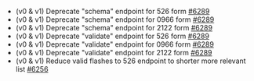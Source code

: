 - (v0 & v1) Deprecate "schema" endpoint for 526 form [#6289](https://github.com/department-of-veterans-affairs/vets-api/pull/6289)
- (v0 & v1) Deprecate "schema" endpoint for 0966 form [#6289](https://github.com/department-of-veterans-affairs/vets-api/pull/6289)
- (v0 & v1) Deprecate "schema" endpoint for 2122 form [#6289](https://github.com/department-of-veterans-affairs/vets-api/pull/6289)
- (v0 & v1) Deprecate "validate" endpoint for 526 form [#6289](https://github.com/department-of-veterans-affairs/vets-api/pull/6289)
- (v0 & v1) Deprecate "validate" endpoint for 0966 form [#6289](https://github.com/department-of-veterans-affairs/vets-api/pull/6289)
- (v0 & v1) Deprecate "validate" endpoint for 2122 form [#6289](https://github.com/department-of-veterans-affairs/vets-api/pull/6289)
- (v0 & v1) Reduce valid flashes to 526 endpoint to shorter more relevant list [#6256](https://github.com/department-of-veterans-affairs/vets-api/pull/6256)
